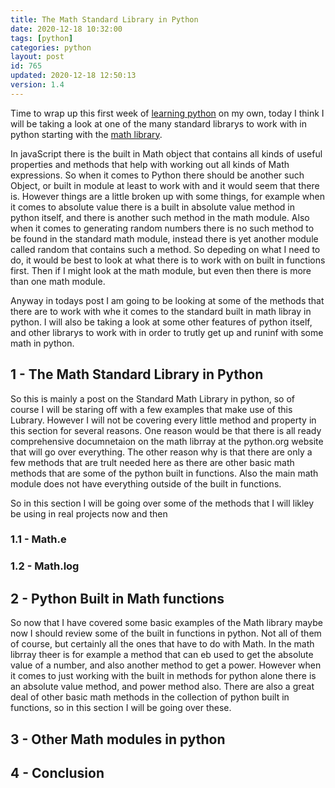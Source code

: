 ```yaml
---
title: The Math Standard Library in Python 
date: 2020-12-18 10:32:00
tags: [python]
categories: python
layout: post
id: 765
updated: 2020-12-18 12:50:13
version: 1.4
---
```


Time to wrap up this first week of [learning python](https://docs.python.org/3/tutorial/) on my own, today I think I will be taking a look at one of the many standard librarys to work with in python starting with the [math library](https://docs.python.org/3.7/library/math.html).

In javaScript there is the built in Math object that contains all kinds of useful properties and methods that help with working out all kinds of Math expressions. So when it comes to Python there should be another such Object, or built in module at least to work with and it would seem that there is. However things are a little broken up with some things, for example when it comes to absolute value there is a built in absolute value method in python itself, and there is another such method in the math module. Also when it comes to generating random numbers there is no such method to be found in the standard math module, instead there is yet another module called random that contains such a method. So depeding on what I need to do, it would be best to look at what there is to work with on built in functions first. Then if I might look at the math module, but even then there is more than one math module.

Anyway in todays post I am going to be looking at some of the methods that there are to work with whe it comes to the standard built in math libray in python. I will also be taking a look at some other features of python itself, and other librarys to work with in order to trutly get up and runinf with some math in python.

<!-- more -->

## 1 - The Math Standard Library in Python

So this is mainly a post on the Standard Math Library in python, so of course I will be staring off with a few examples that make use of this Lubrary. However I will not be covering every little method and property in this section for several reasons. One reason would be that there is all ready comprehensive documnetaion on the math librray at the python.org website that will go over everything. The other reason why is that there are only a few methods that are trult needed here as there are other basic math methods that are some of the python built in functions. Also the main math module does not have everything outside of the built in functions.

So in this section I will be going over some of the methods that I will likley be using in real projects now and then

### 1.1 - Math.e

### 1.2 - Math.log

## 2 - Python Built in Math functions

So now that I have covered some basic examples of the Math library maybe now I should review some of the built in functions in python. Not all of them of course, but certainly all the ones that have to do with Math. In the math librray theer is for example a method that can eb used to get the absolute value of a number, and also another method to get a power. However when it comes to just working with the built in methods for python alone there is an absolute value method, and power method also. There are also a great deal of other basic math methods in the collection of python built in functions, so in this section I will be going over these.

## 3 - Other Math modules in python

## 4 - Conclusion